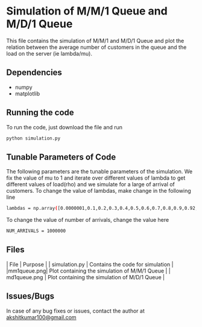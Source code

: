 # Simulation of M/M/1 Queue and M/D/1 Queue
This file contains the simulation of M/M/1 and M/D/1 Queue and plot the relation between the average number of customers in the queue and the load on the server (ie lambda/mu).
## Dependencies
+ numpy 
+ matplotlib
## Running the code
To run the code, just download the file and run
```bash
python simulation.py
```
## Tunable Parameters of Code
The following parameters are the tunable parameters of the simulation. We fix the value of mu to 1 and iterate over different values of lambda to get different values of load(rho) and we simulate for a large of arrival of customers.
To change the value of lambdas, make change in the following line
```bash
lambdas = np.array([0.0000001,0.1,0.2,0.3,0.4,0.5,0.6,0.7,0.8,0.9,0.92,0.94,0.96,0.98])
```
To change the value of number of arrivals, change the value here
```bash
NUM_ARRIVALS = 1000000
```
## Files
| File | Purpose |
| simulation.py | Contains the code for simulation |
|mm1queue.png| Plot containing the simulation of M/M/1 Queue |
| md1queue.png | Plot containing the simulation of M/D/1 Queue |

## Issues/Bugs
In case of any bug fixes or issues, contact the author at akshitkumar100@gmail.com
